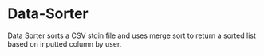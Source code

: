 # Data-Sorter
Data Sorter sorts a CSV stdin file and uses merge sort to return a sorted list based on inputted column by user. 
